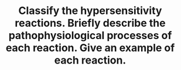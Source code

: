 ---
title: "Classify the hypersensitivity reactions. Briefly describe the pathophysiological processes of each reaction. Give an example of each reaction."
entityType: SAQ
exam: PEX
college: CICM
year: 2007
sitting: B
question: 9
passRate: 28
EC_extraCredit:
- "Key points: 1. “Anaphylaxis” may be: ♦ true anaphylaxis: a symptom complex following exposure of a sensitised individual to an antigen, produced by a type I hypersensitivity reaction, associated with IgE mediated mast cell degranulation ♦ anaphylactoid reactions: indistinguishable from true anaphylaxis, however the immune nature of the reaction is either unknown, or not due to a type I hypersensitivity reaction, immediate generalised reaction a better term i End-organ effects, e.g. Hi and preceptors"
---